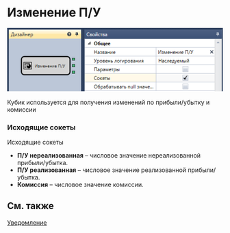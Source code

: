 # Изменение П\/У

![Designer StrategyPnLDiagramElement 00](../images/Designer_StrategyPnLDiagramElement_00.png)

Кубик используется для получения изменений по прибыли\/убытку и комиссии 

### Исходящие сокеты

Исходящие сокеты

- **П\/У нереализованная** – числовое значение нереализованной прибыли\/убытка.
- **П\/У реализованная** – числовое значение реализованной прибыли\/убытка.
- **Комиссия** – числовое значение комиссии.

## См. также

[Уведомление](Designer_Notice.md)
